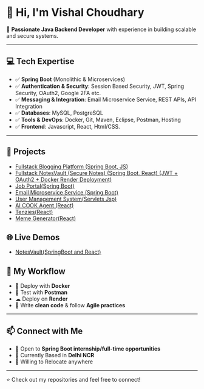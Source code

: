 # 👋 Hi, I'm Vishal Choudhary

🎯 **Passionate Java Backend Developer** with experience in building scalable and secure systems.

---

## 💻 Tech Expertise
- ✅ **Spring Boot** (Monolithic & Microservices)
- ✅ **Authentication & Security**: Session Based Security, JWT, Spring Security, OAuth2, Google 2FA etc.
- ✅ **Messaging & Integration**: Email Microservice Service, REST APIs, API Integration
- ✅ **Databases**: MySQL, PostgreSQL
- ✅ **Tools & DevOps**: Docker, Git, Maven, Eclipse, Postman, Hosting
- ✅ **Frontend**: Javascript, React, Html/CSS.

--- 

## 🚀 Projects

- [Fullstack Blogging Platform (Spring Boot, JS)](https://github.com/vishalgit101/Blogpost-WebApp)
- [Fullstack NotesVault (Secure Notes) (Spring Boot, React) (JWT + OAuth2 + Docker Render Deployment)](https://github.com/vishalgit101/SpringSecureNotesBackend_With_Postgresql)
- [Job Portal(Spring Boot)](https://github.com/vishalgit101/Job-Portal)
- [Email Microservice Service (Spring Boot)](https://github.com/vishalgit101/Email-Service)
- [User Management System(Servlets Jsp)](https://github.com/vishalgit101/Servlet_JSP_MVC_DAO_CRUD)
- [AI COOK Agent (React)](https://github.com/vishalgit101/ReactProjects/tree/main/React5%20Claude%20Chef)
- [Tenzies(React)](https://github.com/vishalgit101/ReactProjects/tree/main/React8%20Tenzies)
- [Meme Generator(React)](https://github.com/vishalgit101/ReactProjects/tree/main/React6)

## 🌐 Live Demos
- [NotesVault(SpringBoot and React)](https://springbootnotesvault.netlify.app) 

## 🧰 My Workflow
- 🐳 Deploy with **Docker**  
- 🧪 Test with **Postman**
- ☁ Deploy on **Render** 
- 🧹 Write **clean code** & follow **Agile practices**

---

## 📫 Connect with Me
- 💼 Open to **Spring Boot internship/full-time opportunities**  
- 📍 Currently Based in **Delhi NCR**
- 🚄 Willing to Relocate anywhere 

---

⭐️ Check out my repositories and feel free to connect!
